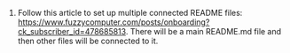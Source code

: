 1. Follow this article to set up multiple connected README files: https://www.fuzzycomputer.com/posts/onboarding?ck_subscriber_id=478685813. There will be a main README.md file and then other files will be connected to it.
